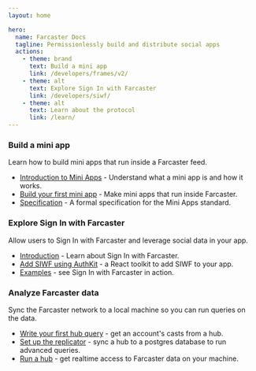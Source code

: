 ```yaml
---
layout: home

hero:
  name: Farcaster Docs
  tagline: Permissionlessly build and distribute social apps
  actions:
    - theme: brand
      text: Build a mini app
      link: /developers/frames/v2/
    - theme: alt
      text: Explore Sign In with Farcaster
      link: /developers/siwf/
    - theme: alt
      text: Learn about the protocol
      link: /learn/
---
```


### Build a mini app

Learn how to build mini apps that run inside a Farcaster feed.

- [Introduction to Mini Apps](/developers/frames/v2/) - Understand what a mini app is and how it works.
- [Build your first mini app](/developers/frames/v2/getting-started) - Make mini apps that run inside Farcaster.
- [Specification](/developers/frames/v2/spec) - A formal specification for the Mini Apps standard.

### Explore Sign In with Farcaster

Allow users to Sign In with Farcaster and leverage social data in your app.

- [Introduction](/developers/siwf/) - Learn about Sign In with Farcaster.
- [Add SIWF using AuthKit](/auth-kit/installation) - a React toolkit to add SIWF to your app.
- [Examples](/auth-kit/examples) - see Sign In with Farcaster in action.

### Analyze Farcaster data

Sync the Farcaster network to a local machine so you can run queries on the data.

- [Write your first hub query](/developers/guides/querying/fetch-casts.md) - get an account's casts from a hub.
- [Set up the replicator](/developers/guides/apps/replicate.md) - sync a hub to a postgres database to run advanced queries.
- [Run a hub](/hubble/install.md) - get realtime access to Farcaster data on your machine.
